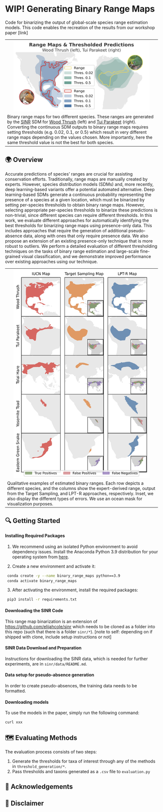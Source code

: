 # WIP! Generating Binary Range Maps

Code for binarizing the output of global-scale species range estimation models. This code enables the recreation of the results from our workshop paper [link]


<table>
  <tr>
    <td valign="top" align="center" style="text-align: center;"><img src="images/two_species_map.png" width="450"></td>
   </tr> 
    <td align="left" valign="top">
      Binary range maps for two different species. These ranges are generated by the <a href="coleICML2023">SINR</a> SDM for <a href="https://www.inaturalist.org/photos/67458827">Wood Thrush</a> (left) and <a href="https://www.inaturalist.org/photos/157601882">Tui Parakeet</a> (right). Converting the continuous SDM outputs to binary range maps requires setting thresholds (e.g. 0.02, 0.1, or 0.5) which result in very different range maps depending on the values chosen. 
More importantly, here the same threshold value is not the best for both species. 
    </td>
</table>


## 🌍 Overview 
Accurate predictions of species’ ranges are crucial for assisting conservation efforts. Traditionally, range maps are manually created by experts. However, species distribution models (SDMs) and, more
recently, deep learning-based variants offer a potential automated alternative. Deep learning-based SDMs generate a continuous probability representing the presence of a species at a given location, which must be binarized by setting per-species thresholds to obtain binary range maps. However, selecting appropriate per-species thresholds to binarize
these predictions is non-trivial, since different species can require different thresholds. In this work, we evaluate different approaches for automatically identifying the best thresholds for binarizing range maps using presence-only data. This includes approaches that require the generation
of additional pseudo-absence data, along with ones that only require presence data. We also propose an extension of an existing presence-only technique that is more robust to outliers. We perform a detailed evaluation of different thresholding techniques on the tasks of binary range estimation and large-scale fine-grained visual classification, and we demonstrate
improved performance over existing approaches using our technique.

<table>
  <tr>
    <td valign="top" align="center" style="text-align: center;"><img src="images/maps.png" width="450"></td>
   </tr> 
    <td align="left">Qualitative examples of estimated binary ranges. Each row depicts a different species, and the columns show the expert-derived range, output from the Target Sampling, and LPT-R approaches, respectively. Inset, we also display the different types of errors. We use an ocean mask for visualization purposes.</td>
</table>

## 🔍 Getting Started 

#### Installing Required Packages

1. We recommend using an isolated Python environment to avoid dependency issues. Install the Anaconda Python 3.9 distribution for your operating system from [here](https://www.anaconda.com/download). 

2. Create a new environment and activate it:
```bash
 conda create -y --name binary_range_maps python==3.9
 conda activate binary_range_maps
```

3. After activating the environment, install the required packages:
```bash
 pip3 install -r requirements.txt
```

#### Downloading the SINR Code
This range map binarization is an extension of https://github.com/elijahcole/sinr which needs to be cloned as a folder into this repo (such that there is a folder `sinr/*`). [note to self: depending on if shipped with clone, include setup instructions or not]


#### SINR Data Download and Preparation
Instructions for downloading the SINR data, which is needed for further experiments, are in `sinr/data/README.md`.

#### Data setup for pseudo-absence generation
In order to create pseudo-absences, the training data needs to be formatted.

#### Downloading models
To use the models in the paper, simply run the following command:
```
curl xxx
```

## 🗺️ Evaluating Methods
The evaluation process consists of two steps: 

1. Generate the thresholds for taxa of interest through any of the methods in `threshold_generation/*`.
2. Pass thresholds and taxons generated as a `.csv` file to `evaluation.py`



##  🙏 Acknowledgements


## 📜 Disclaimer
